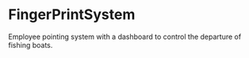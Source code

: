 # FingerPrintSystem
Employee pointing system with a dashboard to control the departure of fishing boats.
